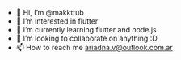 - 👋 Hi, I’m @makkttub
- 👀 I’m interested in flutter
- 🌱 I’m currently learning flutter and node.js
- 💞️ I’m looking to collaborate on anything :D
- 📫 How to reach me ariadna.v@outlook.com.ar

<!---
makkttub/makkttub is a ✨ special ✨ repository because its `README.md` (this file) appears on your GitHub profile.
You can click the Preview link to take a look at your changes.
--->

